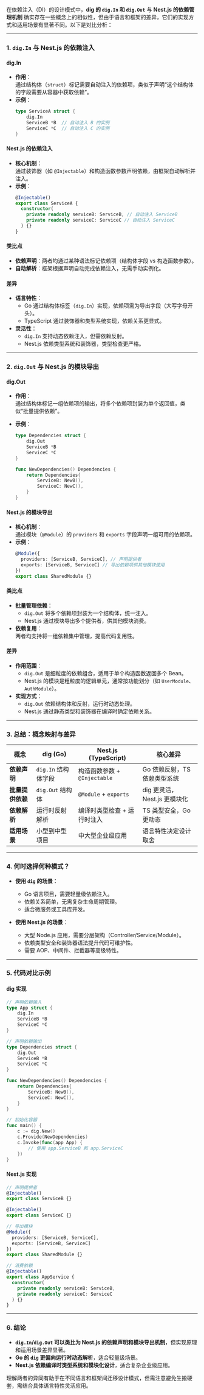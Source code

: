 在依赖注入（DI）的设计模式中，**dig 的 `dig.In` 和 `dig.Out`** 与 **Nest.js 的依赖管理机制** 确实存在一些概念上的相似性，但由于语言和框架的差异，它们的实现方式和适用场景有显著不同。以下是对比分析：

---

### **1. `dig.In` 与 Nest.js 的依赖注入**

#### **dig.In**

- **作用**：  
  通过结构体（`struct`）标记需要自动注入的依赖项，类似于声明“这个结构体的字段需要从容器中获取依赖”。
- **示例**：
  ```go
  type ServiceA struct {
      dig.In
      ServiceB *B  // 自动注入 B 的实例
      ServiceC *C  // 自动注入 C 的实例
  }
  ```

#### **Nest.js 的依赖注入**

- **核心机制**：  
  通过装饰器（如 `@Injectable`）和构造函数参数声明依赖，由框架自动解析并注入。
- **示例**：
  ```typescript
  @Injectable()
  export class ServiceA {
    constructor(
      private readonly serviceB: ServiceB, // 自动注入 ServiceB
      private readonly serviceC: ServiceC // 自动注入 ServiceC
    ) {}
  }
  ```

#### **类比点**

- **依赖声明**：两者均通过某种语法标记依赖项（结构体字段 vs 构造函数参数）。
- **自动解析**：框架根据声明自动完成依赖注入，无需手动实例化。

#### **差异**

- **语言特性**：
  - Go 通过结构体标签（`dig.In`）实现，依赖项需为导出字段（大写字母开头）。
  - TypeScript 通过装饰器和类型系统实现，依赖关系更显式。
- **灵活性**：
  - `dig.In` 支持动态依赖注入，但需依赖反射。
  - Nest.js 依赖类型系统和装饰器，类型检查更严格。

---

### **2. `dig.Out` 与 Nest.js 的模块导出**

#### **dig.Out**

- **作用**：  
  通过结构体标记一组依赖项的输出，将多个依赖项封装为单个返回值，类似“批量提供依赖”。
- **示例**：

  ```go
  type Dependencies struct {
      dig.Out
      ServiceB *B
      ServiceC *C
  }

  func NewDependencies() Dependencies {
      return Dependencies{
          ServiceB: NewB(),
          ServiceC: NewC(),
      }
  }
  ```

#### **Nest.js 的模块导出**

- **核心机制**：  
  通过模块（`@Module`）的 `providers` 和 `exports` 字段声明一组可用的依赖项。
- **示例**：
  ```typescript
  @Module({
    providers: [ServiceB, ServiceC], // 声明提供者
    exports: [ServiceB, ServiceC] // 导出依赖项供其他模块使用
  })
  export class SharedModule {}
  ```

#### **类比点**

- **批量管理依赖**：
  - `dig.Out` 将多个依赖项封装为一个结构体，统一注入。
  - Nest.js 通过模块导出多个提供者，供其他模块消费。
- **依赖复用**：  
  两者均支持将一组依赖集中管理，提高代码复用性。

#### **差异**

- **作用范围**：
  - `dig.Out` 是细粒度的依赖组合，适用于单个构造函数返回多个 Bean。
  - Nest.js 的模块是粗粒度的逻辑单元，通常按功能划分（如 `UserModule`、`AuthModule`）。
- **实现方式**：
  - `dig.Out` 依赖结构体和反射，运行时动态处理。
  - Nest.js 通过静态类型和装饰器在编译时确定依赖关系。

---

### **3. 总结：概念映射与差异**

| **概念**         | **dig (Go)**        | **Nest.js (TypeScript)**     | **核心差异**                 |
| ---------------- | ------------------- | ---------------------------- | ---------------------------- |
| **依赖声明**     | `dig.In` 结构体字段 | 构造函数参数 + `@Injectable` | Go 依赖反射，TS 依赖类型系统 |
| **批量提供依赖** | `dig.Out` 结构体    | `@Module` + `exports`        | dig 更灵活，Nest.js 更模块化 |
| **依赖解析**     | 运行时反射解析      | 编译时类型检查 + 运行时注入  | TS 类型安全，Go 更动态       |
| **适用场景**     | 小型到中型项目      | 中大型企业级应用             | 语言特性决定设计取舍         |

---

### **4. 何时选择何种模式？**

- **使用 `dig` 的场景**：

  - Go 语言项目，需要轻量级依赖注入。
  - 依赖关系简单，无需复杂生命周期管理。
  - 适合微服务或工具库开发。

- **使用 Nest.js 的场景**：
  - 大型 Node.js 应用，需要分层架构（Controller/Service/Module）。
  - 依赖类型安全和装饰器语法提升代码可维护性。
  - 需要 AOP、中间件、拦截器等高级特性。

---

### **5. 代码对比示例**

#### **dig 实现**

```go
// 声明依赖输入
type App struct {
    dig.In
    ServiceB *B
    ServiceC *C
}

// 声明依赖输出
type Dependencies struct {
    dig.Out
    ServiceB *B
    ServiceC *C
}

func NewDependencies() Dependencies {
    return Dependencies{
        ServiceB: NewB(),
        ServiceC: NewC(),
    }
}

// 初始化容器
func main() {
    c := dig.New()
    c.Provide(NewDependencies)
    c.Invoke(func(app App) {
        // 使用 app.ServiceB 和 app.ServiceC
    })
}
```

#### **Nest.js 实现**

```typescript
// 声明提供者
@Injectable()
export class ServiceB {}

@Injectable()
export class ServiceC {}

// 导出模块
@Module({
  providers: [ServiceB, ServiceC],
  exports: [ServiceB, ServiceC]
})
export class SharedModule {}

// 消费依赖
@Injectable()
export class AppService {
  constructor(
    private readonly serviceB: ServiceB,
    private readonly serviceC: ServiceC
  ) {}
}
```

---

### **6. 结论**

- **`dig.In`/`dig.Out` 可以类比为 Nest.js 的依赖声明和模块导出机制**，但实现原理和适用场景差异显著。
- **Go 的 `dig` 更偏向运行时动态解析**，适合轻量级场景。
- **Nest.js 依赖编译时类型系统和模块化设计**，适合复杂企业级应用。

理解两者的异同有助于在不同语言和框架间迁移设计模式，但需注意避免生搬硬套，需结合具体语言特性灵活应用。
